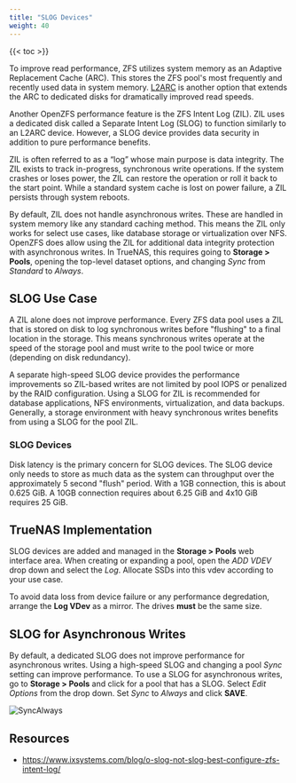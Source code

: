 ```yaml
---
title: "SLOG Devices"
weight: 40
---
```


{{< toc >}}

To improve read performance, ZFS utilizes system memory as an Adaptive Replacement Cache (ARC).
This stores the ZFS pool's most frequently and recently used data in system memory.
[L2ARC](/references/l2arc/) is another option that extends the ARC to dedicated disks for dramatically improved read speeds.

Another OpenZFS performance feature is the ZFS Intent Log (ZIL).
ZIL uses a dedicated disk called a Separate Intent Log (SLOG) to function similarly to an L2ARC device.
However, a SLOG device provides data security in addition to pure performance benefits.

ZIL is often referred to as a “log” whose main purpose is data integrity.
The ZIL exists to track in-progress, synchronous write operations.
If the system crashes or loses power, the ZIL can restore the operation or roll it back to the start point.
While a standard system cache is lost on power failure, a ZIL persists through system reboots.

By default, ZIL does not handle asynchronous writes.
These are handled in system memory like any standard caching method.
This means the ZIL only works for select use cases, like database storage or virtualization over NFS.
OpenZFS does allow using the ZIL for additional data integrity protection with asynchronous writes.
In TrueNAS, this requires going to **Storage > Pools**, opening the top-level dataset options, and changing *Sync* from *Standard* to *Always*.

## SLOG Use Case

A ZIL alone does not improve performance.
Every ZFS data pool uses a ZIL that is stored on disk to log synchronous writes before "flushing" to a final location in the storage.
This means synchronous writes operate at the speed of the storage pool and must write to the pool twice or more (depending on disk redundancy).

A separate high-speed SLOG device provides the performance improvements so ZIL-based writes are not limited by pool IOPS or penalized by the RAID configuration.
Using a SLOG for ZIL is recommended for database applications, NFS environments, virtualization, and data backups. Generally, a storage environment with heavy synchronous writes benefits from using a SLOG for the pool ZIL.

### SLOG Devices

Disk latency is the primary concern for SLOG devices.
The SLOG device only needs to store as much data as the system can throughput over the approximately 5 second "flush" period.
With a 1GB connection, this is about 0.625 GiB.
A 10GB connection requires about 6.25 GiB and 4x10 GiB requires 25 GiB.

## TrueNAS Implementation

SLOG devices are added and managed in the **Storage > Pools** web interface area.
When creating or expanding a pool, open the *ADD VDEV* drop down and select the *Log*.
Allocate SSDs into this vdev according to your use case.

To avoid data loss from device failure or any performance degredation, arrange the **Log VDev** as a mirror.
The drives **must** be the same size.

## SLOG for Asynchronous Writes

By default, a dedicated SLOG does not improve performance for asynchronous writes.
Using a high-speed SLOG and changing a pool *Sync* setting can improve performance.
To use a SLOG for asynchronous writes, go to **Storage > Pools** and click <i class="fa fa-ellipsis-v" aria-hidden="true" title="Options"></i> for a pool that has a SLOG.
Select *Edit Options* from the drop down.
Set *Sync* to *Always* and click **SAVE**.

![SyncAlways](/images/CORE/12.0/StoragePoolsDatasetCreateSlogRecommends.png "Enabling a SLOG for Asynchronous Writes")

## Resources

* https://www.ixsystems.com/blog/o-slog-not-slog-best-configure-zfs-intent-log/
